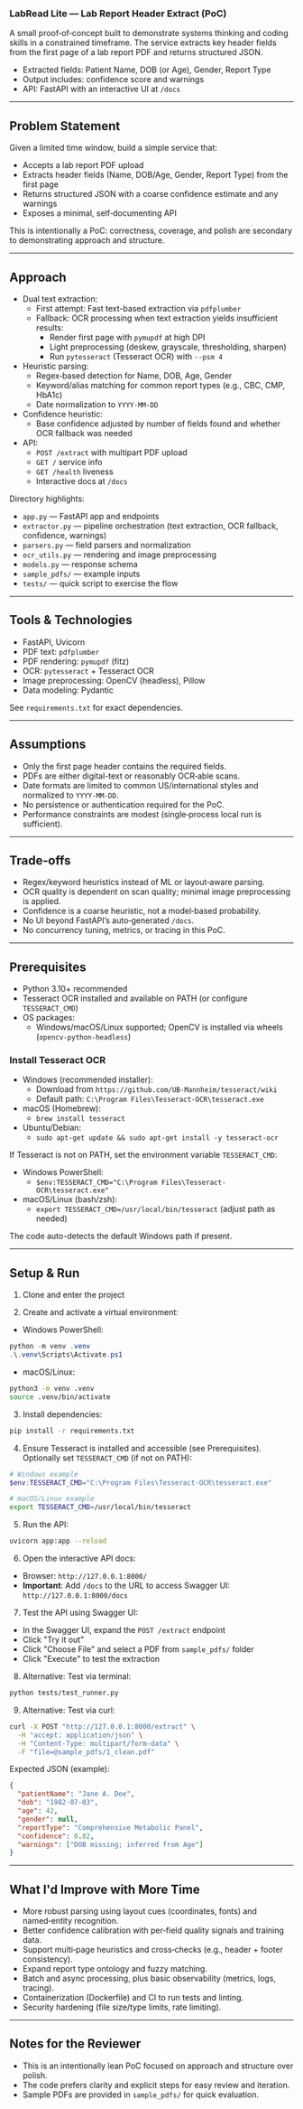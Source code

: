 ### LabRead Lite — Lab Report Header Extract (PoC)

A small proof‑of‑concept built to demonstrate systems thinking and coding skills in a constrained timeframe. The service extracts key header fields from the first page of a lab report PDF and returns structured JSON.

- Extracted fields: Patient Name, DOB (or Age), Gender, Report Type
- Output includes: confidence score and warnings
- API: FastAPI with an interactive UI at `/docs`

---

## Problem Statement

Given a limited time window, build a simple service that:
- Accepts a lab report PDF upload
- Extracts header fields (Name, DOB/Age, Gender, Report Type) from the first page
- Returns structured JSON with a coarse confidence estimate and any warnings
- Exposes a minimal, self‑documenting API

This is intentionally a PoC: correctness, coverage, and polish are secondary to demonstrating approach and structure.

---

## Approach

- Dual text extraction:
  - First attempt: Fast text-based extraction via `pdfplumber`
  - Fallback: OCR processing when text extraction yields insufficient results:
    - Render first page with `pymupdf` at high DPI
    - Light preprocessing (deskew, grayscale, thresholding, sharpen)
    - Run `pytesseract` (Tesseract OCR) with `--psm 4`
- Heuristic parsing:
  - Regex‑based detection for Name, DOB, Age, Gender
  - Keyword/alias matching for common report types (e.g., CBC, CMP, HbA1c)
  - Date normalization to `YYYY-MM-DD`
- Confidence heuristic:
  - Base confidence adjusted by number of fields found and whether OCR fallback was needed
- API:
  - `POST /extract` with multipart PDF upload
  - `GET /` service info
  - `GET /health` liveness
  - Interactive docs at `/docs`

Directory highlights:
- `app.py` — FastAPI app and endpoints
- `extractor.py` — pipeline orchestration (text extraction, OCR fallback, confidence, warnings)
- `parsers.py` — field parsers and normalization
- `ocr_utils.py` — rendering and image preprocessing
- `models.py` — response schema
- `sample_pdfs/` — example inputs
- `tests/` — quick script to exercise the flow

---

## Tools & Technologies

- FastAPI, Uvicorn
- PDF text: `pdfplumber`
- PDF rendering: `pymupdf` (fitz)
- OCR: `pytesseract` + Tesseract OCR
- Image preprocessing: OpenCV (headless), Pillow
- Data modeling: Pydantic

See `requirements.txt` for exact dependencies.

---

## Assumptions

- Only the first page header contains the required fields.
- PDFs are either digital-text or reasonably OCR‑able scans.
- Date formats are limited to common US/international styles and normalized to `YYYY-MM-DD`.
- No persistence or authentication required for the PoC.
- Performance constraints are modest (single‑process local run is sufficient).

---

## Trade‑offs

- Regex/keyword heuristics instead of ML or layout‑aware parsing.
- OCR quality is dependent on scan quality; minimal image preprocessing is applied.
- Confidence is a coarse heuristic, not a model‑based probability.
- No UI beyond FastAPI’s auto‑generated `/docs`.
- No concurrency tuning, metrics, or tracing in this PoC.

---

## Prerequisites

- Python 3.10+ recommended
- Tesseract OCR installed and available on PATH (or configure `TESSERACT_CMD`)
- OS packages:
  - Windows/macOS/Linux supported; OpenCV is installed via wheels (`opencv-python-headless`)

### Install Tesseract OCR

- Windows (recommended installer):
  - Download from `https://github.com/UB-Mannheim/tesseract/wiki`
  - Default path: `C:\Program Files\Tesseract-OCR\tesseract.exe`
- macOS (Homebrew):
  - `brew install tesseract`
- Ubuntu/Debian:
  - `sudo apt-get update && sudo apt-get install -y tesseract-ocr`

If Tesseract is not on PATH, set the environment variable `TESSERACT_CMD`:

- Windows PowerShell:
  - `$env:TESSERACT_CMD="C:\Program Files\Tesseract-OCR\tesseract.exe"`
- macOS/Linux (bash/zsh):
  - `export TESSERACT_CMD=/usr/local/bin/tesseract`  (adjust path as needed)

The code auto-detects the default Windows path if present.

---

## Setup & Run

1) Clone and enter the project

2) Create and activate a virtual environment:

- Windows PowerShell:
```powershell
python -m venv .venv
.\.venv\Scripts\Activate.ps1
```

- macOS/Linux:
```bash
python3 -m venv .venv
source .venv/bin/activate
```

3) Install dependencies:
```bash
pip install -r requirements.txt
```

4) Ensure Tesseract is installed and accessible (see Prerequisites). Optionally set `TESSERACT_CMD` (if not on PATH):
```powershell
# Windows example
$env:TESSERACT_CMD="C:\Program Files\Tesseract-OCR\tesseract.exe"
```
```bash
# macOS/Linux example
export TESSERACT_CMD=/usr/local/bin/tesseract
```

5) Run the API:
```bash
uvicorn app:app --reload
```

6) Open the interactive API docs:
- Browser: `http://127.0.0.1:8000/`
- **Important**: Add `/docs` to the URL to access Swagger UI: `http://127.0.0.1:8000/docs`

7) Test the API using Swagger UI:
- In the Swagger UI, expand the `POST /extract` endpoint
- Click "Try it out"
- Click "Choose File" and select a PDF from `sample_pdfs/` folder
- Click "Execute" to test the extraction

8) Alternative: Test via terminal:
```bash
python tests/test_runner.py
```

9) Alternative: Test via curl:
```bash
curl -X POST "http://127.0.0.1:8000/extract" \
  -H "accept: application/json" \
  -H "Content-Type: multipart/form-data" \
  -F "file=@sample_pdfs/1_clean.pdf"
```

Expected JSON (example):
```json
{
  "patientName": "Jane A. Doe",
  "dob": "1982-07-03",
  "age": 42,
  "gender": null,
  "reportType": "Comprehensive Metabolic Panel",
  "confidence": 0.82,
  "warnings": ["DOB missing; inferred from Age"]
}
```

---

## What I'd Improve with More Time

- More robust parsing using layout cues (coordinates, fonts) and named‑entity recognition.
- Better confidence calibration with per‑field quality signals and training data.
- Support multi‑page heuristics and cross‑checks (e.g., header + footer consistency).
- Expand report type ontology and fuzzy matching.
- Batch and async processing, plus basic observability (metrics, logs, tracing).
- Containerization (Dockerfile) and CI to run tests and linting.
- Security hardening (file size/type limits, rate limiting).

---

## Notes for the Reviewer

- This is an intentionally lean PoC focused on approach and structure over polish.
- The code prefers clarity and explicit steps for easy review and iteration.
- Sample PDFs are provided in `sample_pdfs/` for quick evaluation.
